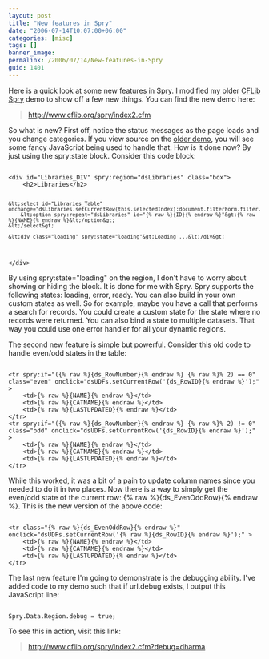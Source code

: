 ```yaml
---
layout: post
title: "New features in Spry"
date: "2006-07-14T10:07:00+06:00"
categories: [misc]
tags: []
banner_image: 
permalink: /2006/07/14/New-features-in-Spry
guid: 1401
---
```


Here is a quick look at some new features in Spry. I modified my older <a href="http://www.cflib.org/spry/index.cfm">CFLib Spry</a> demo to show off a few new things. You can find the new demo here:

<blockquote>
<a href="http://www.cflib.org/spry/index2.cfm">http://www.cflib.org/spry/index2.cfm</a>
</blockquote>

So what is new? First off, notice the status messages as the page loads and you change categories. If you view source on the <a href="http://www.cflib.org/spry/index2.cfm">older demo</a>, you will see some fancy JavaScript being used to handle that. How is it done now? By just using the spry:state block. Consider this code block:
<!--more-->
<code>
&lt;div id="Libraries_DIV" spry:region="dsLibraries" class="box"&gt;
	&lt;h2&gt;Libraries&lt;/h2&gt;
	
	&lt;select id="Libraries_Table" onchange="dsLibraries.setCurrentRow(this.selectedIndex);document.filterForm.filter.value='';"&gt;
		&lt;option spry:repeat="dsLibraries" id="{% raw %}{ID}{% endraw %}"&gt;{% raw %}{NAME}{% endraw %}&lt;/option&gt;
	&lt;/select&gt;
	
	&lt;div class="loading" spry:state="loading"&gt;Loading ...&lt;/div&gt;
		
&lt;/div&gt;
</code>

By using spry:state="loading" on the region, I don't have to worry about showing or hiding the block. It is done for me with Spry. Spry supports the following states: loading, error, ready. You can also build in your own custom states as well. So for example, maybe you have a call that performs a search for records. You could create a custom state for the state where no records were returned. You can also bind a state to multiple datasets. That way you could use one error handler for all your dynamic regions.

The second new feature is simple but powerful. Consider this old code to handle even/odd states in the table:

<code>
&lt;tr spry:if="({% raw %}{ds_RowNumber}{% endraw %} {% raw %}% 2) == 0" class="even" onclick="dsUDFs.setCurrentRow('{ds_RowID}{% endraw %}');" &gt;
	&lt;td&gt;{% raw %}{NAME}{% endraw %}&lt;/td&gt;
	&lt;td&gt;{% raw %}{CATNAME}{% endraw %}&lt;/td&gt;
	&lt;td&gt;{% raw %}{LASTUPDATED}{% endraw %}&lt;/td&gt;
&lt;/tr&gt;
&lt;tr spry:if="({% raw %}{ds_RowNumber}{% endraw %} {% raw %}% 2) != 0" class="odd" onclick="dsUDFs.setCurrentRow('{ds_RowID}{% endraw %}');" &gt;
	&lt;td&gt;{% raw %}{NAME}{% endraw %}&lt;/td&gt;
	&lt;td&gt;{% raw %}{CATNAME}{% endraw %}&lt;/td&gt;
	&lt;td&gt;{% raw %}{LASTUPDATED}{% endraw %}&lt;/td&gt;
&lt;/tr&gt;
</code>

While this worked, it was a bit of a pain to update column names since you needed to do it in two places. Now there is a way to simply get the even/odd state of the current row: {% raw %}{ds_EvenOddRow}{% endraw %}. This is the new version of the above code:

<code>
&lt;tr class="{% raw %}{ds_EvenOddRow}{% endraw %}" onclick="dsUDFs.setCurrentRow('{% raw %}{ds_RowID}{% endraw %}');" &gt;
	&lt;td&gt;{% raw %}{NAME}{% endraw %}&lt;/td&gt;
	&lt;td&gt;{% raw %}{CATNAME}{% endraw %}&lt;/td&gt;
	&lt;td&gt;{% raw %}{LASTUPDATED}{% endraw %}&lt;/td&gt;
&lt;/tr&gt;
</code>

The last new feature I'm going to demonstrate is the debugging ability. I've added code to my demo such that if url.debug exists, I output this JavaScript line:

<code>
Spry.Data.Region.debug = true;
</code>

To see this in action, visit this link:

<blockquote>
<a href="http://www.cflib.org/spry/index2.cfm?debug=dharma">http://www.cflib.org/spry/index2.cfm?debug=dharma</a>
</blockquote>